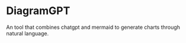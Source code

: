 # DiagramGPT
An tool that combines chatgpt and mermaid to generate charts through natural language.
